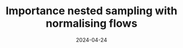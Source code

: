 ---
title: "Importance nested sampling with normalising flows"
collection: talks
type: "Contributed talk"
permalink: /talks/2024-04-24-aislands2024
venue: "AIslands 2024: Arran"
date: 2024-04-24
location: "Arran, Scotland"
---